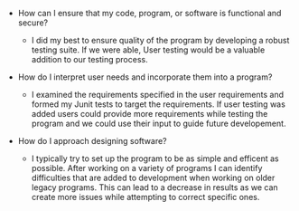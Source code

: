 - How can I ensure that my code, program, or software is functional and secure?
   - I did my best to ensure quality of the program by developing a robust testing suite. If we were able, User testing would be a valuable addition to our testing process.

- How do I interpret user needs and incorporate them into a program?
   - I examined the requirements specified in the user requirements and formed my Junit tests to target the requirements. If user testing was added users could provide more requirements while testing the program and we could use their input to guide future developement. 

- How do I approach designing software?
   - I typically try to set up the program to be as simple and efficent as possible. After working on a variety of programs I can identify difficulties that are added to development when working on older legacy programs. This can lead to a decrease in results as we can create more issues while attempting to correct specific ones.
